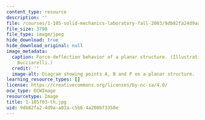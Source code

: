 ```yaml
---
content_type: resource
description: ''
file: /courses/1-105-solid-mechanics-laboratory-fall-2003/9db82fa24d9aa03ac5b64a200bf3350e_1-105f03-th.jpg
file_size: 3790
file_type: image/jpeg
hide_download: true
hide_download_original: null
image_metadata:
  caption: Force-deflection behavior of a planar structure. (Illustration by Louis
    Bucciarelli.)
  credit: ''
  image-alt: Diagram showing points A, B and P on a planar structure.
learning_resource_types: []
license: https://creativecommons.org/licenses/by-nc-sa/4.0/
ocw_type: OCWImage
resourcetype: Image
title: 1-105f03-th.jpg
uid: 9db82fa2-4d9a-a03a-c5b6-4a200bf3350e
---
```

